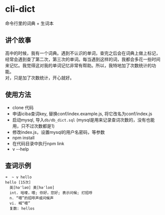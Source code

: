 # cli-dict
命令行里的词典 + 生词本  

## 讲个故事
高中的时候，我有一个词典。遇到不认识的单词，查完之后会在词典上做上标记，经常会遇到查了第二次，第三次的单词。每当遇到这样的词，我都会多花一些时间来记忆。我觉得这对我的单词记忆非常有帮助。所以，我特地加了次数统计的功能。  
对，只是加了次数统计，开心就好。

## 使用方法
* clone 代码
* 申请iciba查词key, 替换conf/index.example.js, 将它改名为conf/index.js  
* 启动mysql, 导入`db/db_dict.sql` (mysql是用来记录查词次数的，没有也能用，只不过次数都是1)  
* 修改index.js，设置mysql的用户名密码，等参数  
* npm install
* 在代码目录中执行npm link
* v --help

## 查词示例
```
➜  ~ v hello
hello [15次]
  英[hə'ləʊ] 美[həˈloʊ]
  int. 哈喽，喂; 你好，您好; 表示问候; 打招呼
  n. “喂”的招呼声或问候声
  vi. 喊“喂”
  复数: hellos
```
